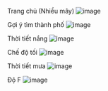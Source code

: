  
Trang chủ (Nhiều mây)
![image](https://github.com/user-attachments/assets/8a50737d-be82-42ca-ab52-60e31d27f021)

 
Gợi ý tìm thành phố
![image](https://github.com/user-attachments/assets/0183e4a5-0145-4ce5-9618-13290c486415)

 
Thời tiết nắng
![image](https://github.com/user-attachments/assets/35f58b16-8341-403a-99dc-ab7285e71481)

 
Chế độ tối
![image](https://github.com/user-attachments/assets/ad7fb2d3-9252-4908-99de-ef8387b713d9)

 
Thời tiết mưa
![image](https://github.com/user-attachments/assets/aff733d0-a17e-4d88-bb0f-b393c79ff123)

 
Độ F
![image](https://github.com/user-attachments/assets/11f2557c-c945-42f7-ad9e-ac008d40e2e0)
